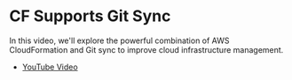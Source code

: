# CF Supports Git Sync

In this video, we'll explore the powerful combination of AWS CloudFormation and Git sync to improve cloud infrastructure management.

- [YouTube Video](https://youtu.be/0fOChO6djxU?si=Bl2g4LBInQQd3pbl)
